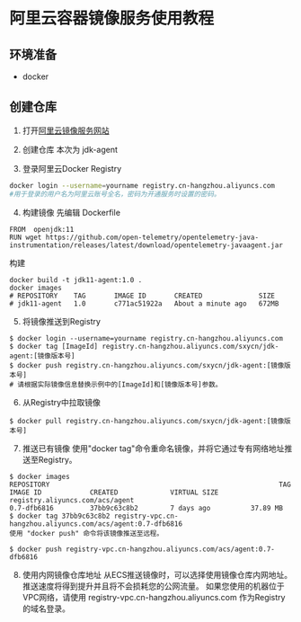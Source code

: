 


# 阿里云容器镜像服务使用教程

## 环境准备
- docker 

## 创建仓库

1. 打开[阿里云镜像服务网站](https://cr.console.aliyun.com/repository/cn-hangzhou/sxycn/jdk/details)

2. 创建仓库
本次为 jdk-agent

3. 登录阿里云Docker Registry
```bash
docker login --username=yourname registry.cn-hangzhou.aliyuncs.com
#用于登录的用户名为阿里云账号全名，密码为开通服务时设置的密码。
```


4. 构建镜像
先编辑 Dockerfile
```
FROM  openjdk:11
RUN wget https://github.com/open-telemetry/opentelemetry-java-instrumentation/releases/latest/download/opentelemetry-javaagent.jar
```

构建
```
docker build -t jdk11-agent:1.0 .
docker images
# REPOSITORY    TAG       IMAGE ID       CREATED              SIZE
# jdk11-agent   1.0       c771ac51922a   About a minute ago   672MB
```



5. 将镜像推送到Registry
```
$ docker login --username=yourname registry.cn-hangzhou.aliyuncs.com
$ docker tag [ImageId] registry.cn-hangzhou.aliyuncs.com/sxycn/jdk-agent:[镜像版本号]
$ docker push registry.cn-hangzhou.aliyuncs.com/sxycn/jdk-agent:[镜像版本号]
# 请根据实际镜像信息替换示例中的[ImageId]和[镜像版本号]参数。
```


6. 从Registry中拉取镜像
```
$ docker pull registry.cn-hangzhou.aliyuncs.com/sxycn/jdk-agent:[镜像版本号]
```



7. 推送已有镜像
使用"docker tag"命令重命名镜像，并将它通过专有网络地址推送至Registry。
```
$ docker images
REPOSITORY                                                         TAG                 IMAGE ID            CREATED             VIRTUAL SIZE
registry.aliyuncs.com/acs/agent                                    0.7-dfb6816         37bb9c63c8b2        7 days ago          37.89 MB
$ docker tag 37bb9c63c8b2 registry-vpc.cn-hangzhou.aliyuncs.com/acs/agent:0.7-dfb6816
使用 "docker push" 命令将该镜像推送至远程。

$ docker push registry-vpc.cn-hangzhou.aliyuncs.com/acs/agent:0.7-dfb6816
```

8. 使用内网镜像仓库地址
从ECS推送镜像时，可以选择使用镜像仓库内网地址。推送速度将得到提升并且将不会损耗您的公网流量。
如果您使用的机器位于VPC网络，请使用 registry-vpc.cn-hangzhou.aliyuncs.com 作为Registry的域名登录。

